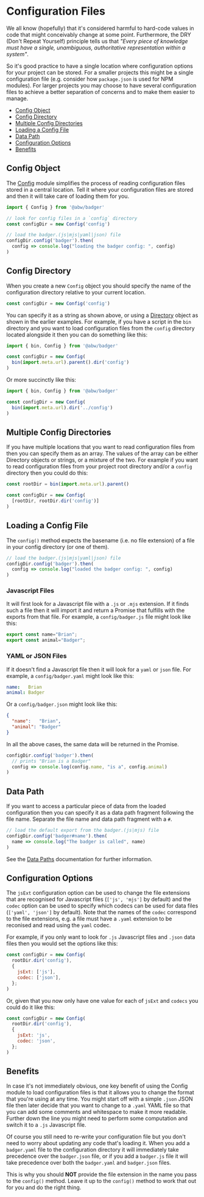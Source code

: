 # Configuration Files

We all know (hopefully) that it's considered harmful to hard-code values in code
that might conceivably change at some point.  Furthermore, the DRY (Don't
Repeat Yourself) principle tells us that _"Every piece of knowledge must
have a single, unambiguous, authoritative representation within a system"_.

So it's good practice to have a single location where configuration options for your
project can be stored.  For a smaller projects this might be a single configuration
file (e.g. consider how `package.json` is used for NPM modules). For larger projects
you may choose to have several configuration files to achieve a better separation
of concerns and to make them easier to manage.

- [Config Object](#config-object)
- [Config Directory](#config-directory)
- [Multiple Config Directories](#multiple-config-directories)
- [Loading a Config File](#loading-a-config-file)
- [Data Path](#data-path)
- [Configuration Options](#configuration-options)
- [Benefits](#benefits)

## Config Object

The [Config](../class/src/Badger/Config.js~Config) module simplifies the process
of reading configuration files stored in a central location.  Tell it where your
configuration files are stored and then it will take care of loading them for you.

```js
import { Config } from '@abw/badger'

// look for config files in a `config` directory
const configDir = new Config('config')

// load the badger.(js|mjs|yaml|json) file
configDir.config('badger').then(
  config => console.log("loading the badger config: ", config)
)
```

## Config Directory

When you create a new `Config` object you should specify the name of the
configuration directory relative to your current location.

```js
const configDir = new Config('config')
```

You can specify it as a string as shown above, or using a
[Directory](../class/src/Badger/Filesystem/Directory.js~Directory) object as
shown in the earlier examples. For example, if you have a script in the `bin`
directory and you want to load configuration files from the `config` directory
located alongside it then you can do something like this:

```js
import { bin, Config } from '@abw/badger'

const configDir = new Config(
  bin(import.meta.url).parent().dir('config')
)
```

Or more succinctly like this:

```js
import { bin, Config } from '@abw/badger'

const configDir = new Config(
  bin(import.meta.url).dir('../config')
)
```

## Multiple Config Directories

If you have multiple locations that you want to read configuration files
from then you can specify them as an array.  The values of the array can be
either Directory objects or strings, or a mixture of the two.  For example if
you want to read configuration files from your project root directory and/or a
`config` directory then you could do this:

```js
const rootDir = bin(import.meta.url).parent()

const configDir = new Config(
  [rootDir, rootDir.dir('config')]
)
```

## Loading a Config File

The `config()` method expects the basename (i.e. no file extension) of a file
in your config directory (or one of them).

```js
// load the badger.(js|mjs|yaml|json) file
configDir.config('badger').then(
  config => console.log("loaded the badger config: ", config)
)
```

### Javascript Files

It will first look for a Javascript file with a `.js` or `.mjs` extension.
If it finds such a file then it will import it and return a Promise that
fulfills with the exports from that file.  For example, a `config/badger.js`
file might look like this:

```js
export const name="Brian";
export const animal="Badger";
```

### YAML or JSON Files

If it doesn't find a Javascript file then it will look for a `yaml` or `json`
file.  For example, a `config/badger.yaml` might look like this:

```yaml
name:   Brian
animal: Badger
```

Or a `config/badger.json` might look like this:

```json
{
  "name":   "Brian",
  "animal": "Badger"
}
```

In all the above cases, the same data will be returned in the Promise.

```js
configDir.config('badger').then(
  // prints "Brian is a Badger"
  config => console.log(config.name, "is a", config.animal)
)
```

## Data Path

If you want to access a particular piece of data from the loaded configuration
then you can specify it as a data path fragment following the file name.  Separate the
file name and data path fragment with a `#`.

```js
// load the default export from the badger.(js|mjs) file
configDir.config('badger#name').then(
  name => console.log("The badger is called", name)
)
```

See the [Data Paths](./manual/data_paths) documentation for further information.

## Configuration Options

The `jsExt` configuration option can be used to change the file extensions
that are recognised for Javascript files (`['js', 'mjs']` by default) and
the `codec` option can be used to specify which codecs can be used for
data files (`['yaml', 'json']` by default).  Note that the names of the
`codec` correspond to the file extensions, e.g. a file must have a `.yaml`
extension to be reconised and read using the `yaml` codec.

For example, if you only want to look for `.js` Javascript files and `.json`
data files then you would set the options like this:

```js
const configDir = new Config(
  rootDir.dir('config'),
  {
    jsExt: ['js'],
    codec: ['json'],
  };
)
```

Or, given that you now only have one value for each of `jsExt` and `codecs` you
could do it like this:

```js
const configDir = new Config(
  rootDir.dir('config'),
  {
    jsExt: 'js',
    codec: 'json',
  };
)
```

## Benefits

In case it's not immediately obvious, one key benefit of using the Config module to
load configuration files is that it allows you to change the format that you're
using at any time.  You might start off with a simple `.json` JSON file then later decide
that you want to change to a `.yaml` YAML file so that you can add some comments and whitespace
to make it more readable.  Further down the line you might need to perform some
computation and switch it to a `.js` Javascript file.

Of course you still need to re-write your configuration file but you don't need to worry about
updating any code that's loading it.  When you add a `badger.yaml` file to the configuration
directory it will immediately take precedence over the `badger.json` file, or if you add a
`badger.js` file it will take precedence over both the `badger.yaml` and `badger.json` files.

This is why you should **NOT** provide the file extension in the name you pass to the
`config()` method.  Leave it up to the `config()` method to work that out for you
and do the right thing.

